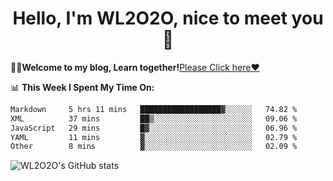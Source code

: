 <h1 align = "center">Hello, I'm WL2O2O, nice to meet you 👋</h1>

🧑‍💻**Welcome to my blog, Learn together!**[Please Click here❤️](https://wl2o2o.github.io)

📊 **This Week I Spent My Time On:**
<!--START_SECTION:waka-->

```txt
Markdown     5 hrs 11 mins   ██████████████████▓░░░░░░   74.82 %
XML          37 mins         ██▒░░░░░░░░░░░░░░░░░░░░░░   09.06 %
JavaScript   29 mins         █▓░░░░░░░░░░░░░░░░░░░░░░░   06.96 %
YAML         11 mins         ▓░░░░░░░░░░░░░░░░░░░░░░░░   02.79 %
Other        8 mins          ▓░░░░░░░░░░░░░░░░░░░░░░░░   02.09 %
```

<!--END_SECTION:waka-->

![WL2O2O's GitHub stats](https://github-readme-stats.vercel.app/api?username=wl2o2o&show_icons=true)


<!--
**WL2O2O/WL2O2O** is a ✨ _special_ ✨ repository because its `README.md` (this file) appears on your GitHub profile.

Here are some ideas to get you started:

- 🔭 I’m currently working on ...
- 🌱 I’m currently learning ...
- 👯 I’m looking to collaborate on ...
- 🤔 I’m looking for help with ...
- 💬 Ask me about ...
- 📫 How to reach me: ...
- 😄 Pronouns: ...
- ⚡ Fun fact: ...
-->
